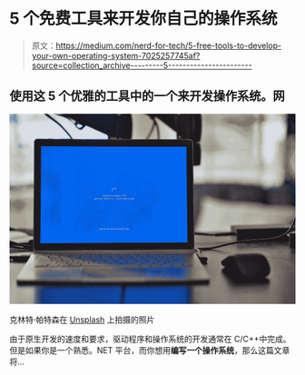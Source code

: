 # 5 个免费工具来开发你自己的操作系统

> 原文：<https://medium.com/nerd-for-tech/5-free-tools-to-develop-your-own-operating-system-7025257745af?source=collection_archive---------5----------------------->

## 使用这 5 个优雅的工具中的一个来开发操作系统。网

![](img/ca056a8944ec160dbd98b4db959bb910.png)

克林特·帕特森在 [Unsplash](https://unsplash.com?utm_source=medium&utm_medium=referral) 上拍摄的照片

由于原生开发的速度和要求，驱动程序和操作系统的开发通常在 C/C++中完成。但是如果你是一个熟悉。NET 平台，而你想用**编写一个操作系统**，那么这篇文章将…